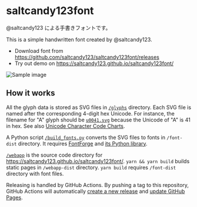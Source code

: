 # saltcandy123font

@saltcandy123 による手書きフォントです。

This is a simple handwritten font created by @saltcandy123.

* Download font from <https://github.com/saltcandy123/saltcandy123font/releases>
* Try out demo on <https://saltcandy123.github.io/saltcandy123font/>

![Sample image](https://saltcandy123.github.io/saltcandy123font/sample.png)

## How it works

All the glyph data is stored as SVG files in [`/glyphs`](./glyphs) directory.
Each SVG file is named after the corresponding 4-digit hex Unicode.
For instance, the filename for "A" glyph should be [`u0041.svg`](./glyphs/u0041.svg) because the Unicode of "A" is 41 in hex.
See also [Unicode Character Code Charts](https://unicode.org/charts/).

A Python script [`/build_fonts.py`](./build_fonts.py) converts the SVG files to fonts in `/font-dist` directory.
It requires [FontForge](https://fontforge.org/) and [its Python library](https://fontforge.org/docs/scripting/python.html).

[`/webapp`](./webapp) is the source code directory for <https://saltcandy123.github.io/saltcandy123font/>.
`yarn && yarn build` builds static pages in `/webapp-dist` directory.
`yarn build` requires `/font-dist` directory with font files.

Releasing is handled by GitHub Actions.
By pushing a tag to this repository, GitHub Actions will automatically [create a new release](./.github/workflows/release.yml) and [update GitHub Pages](./.github/workflows/github-pages.yml).
